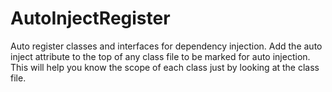 # AutoInjectRegister
Auto register classes and interfaces for dependency injection. Add the auto inject attribute to the top of any class file to be marked for auto injection. This will help you know the scope of each class just by looking at the class file.

